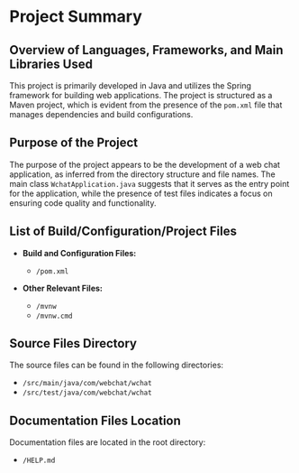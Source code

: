 # Project Summary

## Overview of Languages, Frameworks, and Main Libraries Used
This project is primarily developed in Java and utilizes the Spring framework for building web applications. The project is structured as a Maven project, which is evident from the presence of the `pom.xml` file that manages dependencies and build configurations.

## Purpose of the Project
The purpose of the project appears to be the development of a web chat application, as inferred from the directory structure and file names. The main class `WchatApplication.java` suggests that it serves as the entry point for the application, while the presence of test files indicates a focus on ensuring code quality and functionality.

## List of Build/Configuration/Project Files
- **Build and Configuration Files:**
  - `/pom.xml`

- **Other Relevant Files:**
  - `/mvnw`
  - `/mvnw.cmd`

## Source Files Directory
The source files can be found in the following directories:
- `/src/main/java/com/webchat/wchat`
- `/src/test/java/com/webchat/wchat`

## Documentation Files Location
Documentation files are located in the root directory:
- `/HELP.md`